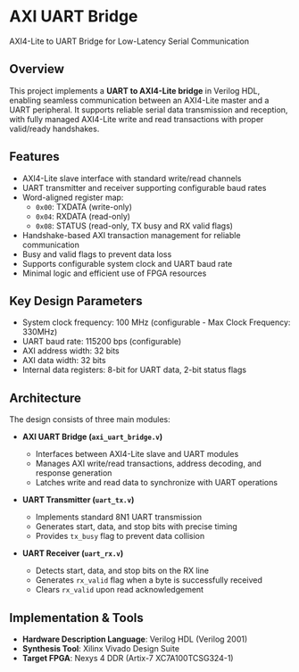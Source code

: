
# AXI UART Bridge
AXI4-Lite to UART Bridge for Low-Latency Serial Communication 

## Overview
This project implements a **UART to AXI4-Lite bridge** in Verilog HDL, enabling seamless communication between an AXI4-Lite master and a UART peripheral. It supports reliable serial data transmission and reception, with fully managed AXI4-Lite write and read transactions with proper valid/ready handshakes.  


## Features
- AXI4-Lite slave interface with standard write/read channels
- UART transmitter and receiver supporting configurable baud rates
- Word-aligned register map:
  - `0x00`: TXDATA (write-only)
  - `0x04`: RXDATA (read-only)
  - `0x08`: STATUS (read-only, TX busy and RX valid flags)
- Handshake-based AXI transaction management for reliable communication
- Busy and valid flags to prevent data loss
- Supports configurable system clock and UART baud rate
- Minimal logic and efficient use of FPGA resources



## Key Design Parameters
- System clock frequency: 100 MHz (configurable - Max Clock Frequency: 330MHz)
- UART baud rate: 115200 bps (configurable)
- AXI address width: 32 bits
- AXI data width: 32 bits
- Internal data registers: 8-bit for UART data, 2-bit status flags



## Architecture
The design consists of three main modules:

- **AXI UART Bridge (`axi_uart_bridge.v`)**  
  - Interfaces between AXI4-Lite slave and UART modules
  - Manages AXI write/read transactions, address decoding, and response generation
  - Latches write and read data to synchronize with UART operations

- **UART Transmitter (`uart_tx.v`)**  
  - Implements standard 8N1 UART transmission
  - Generates start, data, and stop bits with precise timing
  - Provides `tx_busy` flag to prevent data collision

- **UART Receiver (`uart_rx.v`)**  
  - Detects start, data, and stop bits on the RX line
  - Generates `rx_valid` flag when a byte is successfully received
  - Clears `rx_valid` upon read acknowledgement



## Implementation & Tools
 
- **Hardware Description Language**: Verilog HDL (Verilog 2001)  
- **Synthesis Tool**: Xilinx Vivado Design Suite  
- **Target FPGA**: Nexys 4 DDR (Artix-7 XC7A100TCSG324-1)  

